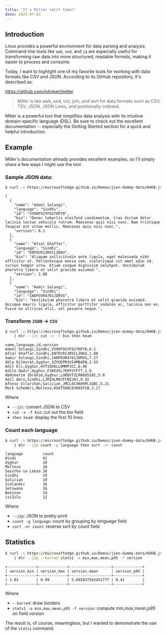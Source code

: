 ```yaml
---
title: "It's Miller (mlr) time!"
date: 2025-07-03
---
```

## Introduction
Linux provides a powerful environment for data parsing and analysis.
Command-line tools like `awk`, `sed`, and `jq` are especially useful for
transforming raw data into more structured, readable formats, making it
easier to process and consume.

Today, I want to highlight one of my favorite tools for working with
data formats like CSV and JSON. According to its GitHub repository, it's
described as:

<https://github.com/johnkerl/miller>
> Miller is like awk, sed, cut, join, and sort for data formats such as CSV, TSV, JSON, JSON Lines, and positionally-indexed.

Miller is a powerful tool that simplifies data analysis with its
intuitive domain-specific language (DSL). Be sure to check out the
excellent documentation -- especially the *Getting Started* section for a
quick and helpful introduction.

## Example
Miller's documentation already provides excellent examples, so I'll
simply share a few ways I might use the tool.

### Sample JSON data:
```sh
$ curl -s https://microsoftedge.github.io/Demos/json-dummy-data/64KB.json | head -20
```
```
[
  {
    "name": "Adeel Solangi",
    "language": "Sindhi",
    "id": "V59OF92YF627HFY0",
    "bio": "Donec lobortis eleifend condimentum. Cras dictum dolor lacinia lectus vehicula rutrum. Maecenas quis nisi nunc. Nam tristique feugiat est vitae mollis. Maecenas quis nisi nunc.",
    "version": 6.1
  },
  {
    "name": "Afzal Ghaffar",
    "language": "Sindhi",
    "id": "ENTOCR13RSCLZ6KU",
    "bio": "Aliquam sollicitudin ante ligula, eget malesuada nibh efficitur et. Pellentesque massa sem, scelerisque sit amet odio id, cursus tempor urna. Etiam congue dignissim volutpat. Vestibulum pharetra libero et velit gravida euismod.",
    "version": 1.88
  },
  {
    "name": "Aamir Solangi",
    "language": "Sindhi",
    "id": "IAKPO3R4761JDRVG",
    "bio": "Vestibulum pharetra libero et velit gravida euismod. Quisque mauris ligula, efficitur porttitor sodales ac, lacinia non ex. Fusce eu ultrices elit, vel posuere neque.",
```

### Transform `JSON` -> `CSV`
```sh
$ curl -s https://microsoftedge.github.io/Demos/json-dummy-data/64KB.json \
    | mlr --j2c cut -x -f bio then head
```
```
name,language,id,version
Adeel Solangi,Sindhi,V59OF92YF627HFY0,6.1
Afzal Ghaffar,Sindhi,ENTOCR13RSCLZ6KU,1.88
Aamir Solangi,Sindhi,IAKPO3R4761JDRVG,7.27
Abla Dilmurat,Uyghur,5ZVOEPMJUI4MB4EN,2.53
Adil Eli,Uyghur,6VTI8X6LL0MMPJCC,6.49
Adile Qadir,Uyghur,F2KEU5L7EHYSYFTT,1.9
Abdukerim Ibrahim,Uyghur,LO6DVTZLRK68528I,5.9
Adil Abro,Sindhi,LJRIULRNJFCNZJAJ,9.32
Afonso Vilarchán,Galician,JMCL0CXNXHPL1GBC,5.21
Mark Schembri,Maltese,KU4T500C830697CW,3.17
```

Where
* `--j2c`: convert JSON to CSV
* `cut -x -f bio`: cut out the *bio* field
* `then head`: display the first 10 lines.

### Count each language
```sh
$ curl -s https://microsoftedge.github.io/Demos/json-dummy-data/64KB.json \
    | mlr --j2p count -g language then sort -nr count
```
```
language         count
Hindi            41
Uyghur           20
Maltese          20
Sesotho sa Leboa 20
Sindhi           19
Galician         19
Icelandic        16
Setswana         16
Bosnian          14
isiZulu          12
```

Where
* `--j2p`: JSON to pretty-print
* `count -g language`: count by grouping by *language* field
* `sort -nr count`: reverse sort by *count* field

## Statistics
```sh
$ curl -s https://microsoftedge.github.io/Demos/json-dummy-data/64KB.json \
    | mlr --j2p --barred stats1 -a min,max,mean,p95 -f version
```
```
+-------------+-------------+-------------------+-------------+
| version_min | version_max | version_mean      | version_p95 |
+-------------+-------------+-------------------+-------------+
| 1.01        | 9.99        | 5.605837563451777 | 9.41        |
+-------------+-------------+-------------------+-------------+
```
Where
* `--barred`: draw borders
* `stats1 -a min,max,mean,p95 -f version`: compute *min,max,mean,p95* on field *version*

The result is, of course, meaningless, but I wanted to demonstrate the
use of the `stats1` command.
